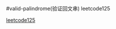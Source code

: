 #valid-palindrome(验证回文串) leetcode125

[leetcode125](https://leetcode-cn.com/problems/valid-palindrome/)